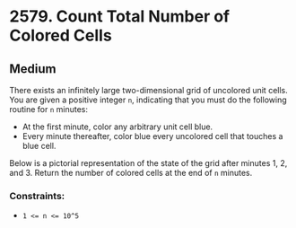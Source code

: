 # 2579. Count Total Number of Colored Cells

## Medium

There exists an infinitely large two-dimensional grid of uncolored unit cells. You are given a positive integer `n`,
indicating that you must do the following routine for `n` minutes:

- At the first minute, color any arbitrary unit cell blue.
- Every minute thereafter, color blue every uncolored cell that touches a blue cell.

Below is a pictorial representation of the state of the grid after minutes 1, 2, and 3. Return the number of colored
cells at the end of `n` minutes.

### Constraints:

- `1 <= n <= 10^5`
